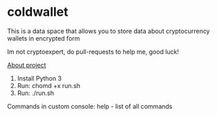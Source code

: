 # coldwallet

This is a data space that allows you to store data about cryptocurrency wallets in encrypted form

Im not cryptoexpert, do pull-requests to help me, good luck!

[About project](https://github.com/nikitt-code/coldwallet/blob/master/About.mediawiki)

1. Install Python 3
2. Run: chomd +x run.sh
3. Run: ./run.sh

Commands in custom console:
help - list of all commands
